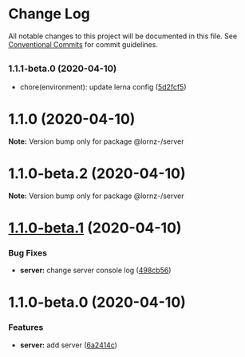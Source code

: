 # Change Log

All notable changes to this project will be documented in this file.
See [Conventional Commits](https://conventionalcommits.org) for commit guidelines.

## <small>1.1.1-beta.0 (2020-04-10)</small>

* chore(environment): update lerna config ([5d2fcf5](https://github.com/Lornz-/lerna-semantic-release-demo/commit/5d2fcf5))





# 1.1.0 (2020-04-10)

**Note:** Version bump only for package @lornz-/server





# 1.1.0-beta.2 (2020-04-10)

**Note:** Version bump only for package @lornz-/server





# [1.1.0-beta.1](https://github.com/Lornz-/lerna-semantic-release-demo/compare/@lornz-/server@1.1.0-beta.0...@lornz-/server@1.1.0-beta.1) (2020-04-10)


### Bug Fixes

* **server:** change server console log ([498cb56](https://github.com/Lornz-/lerna-semantic-release-demo/commit/498cb5640f511c5a0f7782aa61a1c9c87a1d1810))





# 1.1.0-beta.0 (2020-04-10)


### Features

* **server:** add server ([6a2414c](https://github.com/Lornz-/lerna-semantic-release-demo/commit/6a2414cae880a379695784d346ddddfb472b62e6))
